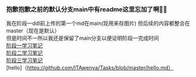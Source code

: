 ### 抱歉抱歉之前的默认分支main中有readme这里忘加了啊🧙‍♂️
我在阶段一ddl前上传的第一个md在main(现用来存图片) 但后续的内容都整合在master（现在是默认）   
但是时间不一所以我还是保留了main分支以便证明阶段一完成时间  
[阶段一学习笔记](https://github.com/ITAwenya/Tasks/blob/master/%E9%98%B6%E6%AE%B5%E4%B8%80%E5%AD%A6%E4%B9%A0%E7%AC%94%E8%AE%B0%20.md)  
[阶段二学习笔记](https://github.com/ITAwenya/Tasks/blob/master/%E9%98%B6%E6%AE%B5%E4%BA%8C%E5%AD%A6%E4%B9%A0%E7%AC%94%E8%AE%B0.md)  
[阶段三学习笔记](https://github.com/ITAwenya/Tasks/blob/master/%E9%98%B6%E6%AE%B5%E4%B8%89%E5%AD%A6%E4%B9%A0%E7%AC%94%E8%AE%B0%20.md)  
[hello]（https://github.com/ITAwenya/Tasks/blob/master/hello.md）

